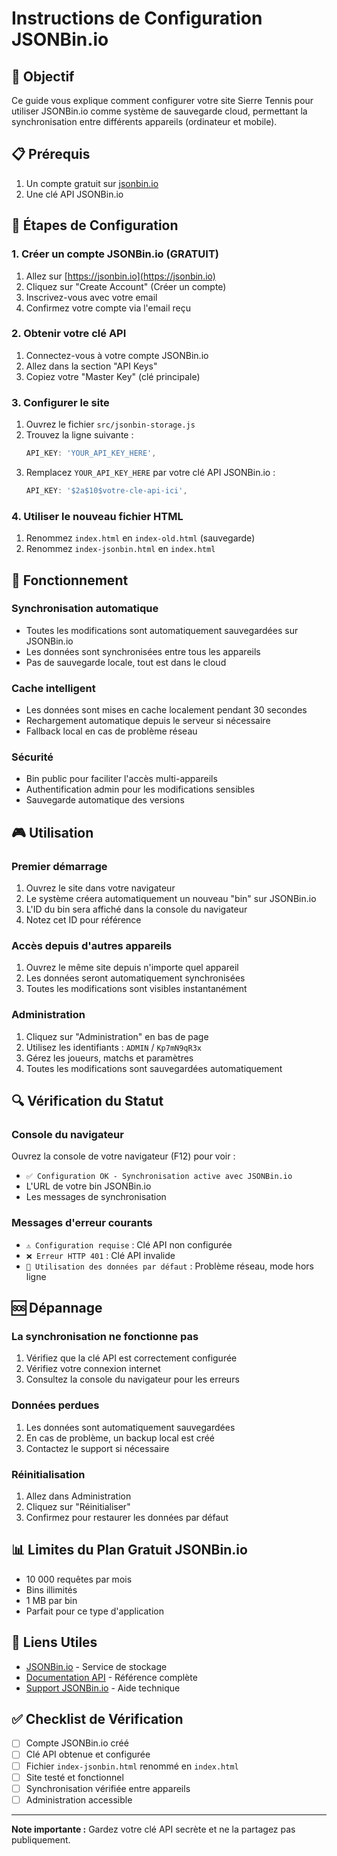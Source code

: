 # Instructions de Configuration JSONBin.io

## 🎯 Objectif
Ce guide vous explique comment configurer votre site Sierre Tennis pour utiliser JSONBin.io comme système de sauvegarde cloud, permettant la synchronisation entre différents appareils (ordinateur et mobile).

## 📋 Prérequis
1. Un compte gratuit sur [jsonbin.io](https://jsonbin.io)
2. Une clé API JSONBin.io

## 🚀 Étapes de Configuration

### 1. Créer un compte JSONBin.io (GRATUIT)
1. Allez sur [https://jsonbin.io](https://jsonbin.io)
2. Cliquez sur "Create Account" (Créer un compte)
3. Inscrivez-vous avec votre email
4. Confirmez votre compte via l'email reçu

### 2. Obtenir votre clé API
1. Connectez-vous à votre compte JSONBin.io
2. Allez dans la section "API Keys" 
3. Copiez votre "Master Key" (clé principale)

### 3. Configurer le site
1. Ouvrez le fichier `src/jsonbin-storage.js`
2. Trouvez la ligne suivante :
   ```javascript
   API_KEY: 'YOUR_API_KEY_HERE',
   ```
3. Remplacez `YOUR_API_KEY_HERE` par votre clé API JSONBin.io :
   ```javascript
   API_KEY: '$2a$10$votre-cle-api-ici',
   ```

### 4. Utiliser le nouveau fichier HTML
1. Renommez `index.html` en `index-old.html` (sauvegarde)
2. Renommez `index-jsonbin.html` en `index.html`

## 🔧 Fonctionnement

### Synchronisation automatique
- Toutes les modifications sont automatiquement sauvegardées sur JSONBin.io
- Les données sont synchronisées entre tous les appareils
- Pas de sauvegarde locale, tout est dans le cloud

### Cache intelligent
- Les données sont mises en cache localement pendant 30 secondes
- Rechargement automatique depuis le serveur si nécessaire
- Fallback local en cas de problème réseau

### Sécurité
- Bin public pour faciliter l'accès multi-appareils
- Authentification admin pour les modifications sensibles
- Sauvegarde automatique des versions

## 🎮 Utilisation

### Premier démarrage
1. Ouvrez le site dans votre navigateur
2. Le système créera automatiquement un nouveau "bin" sur JSONBin.io
3. L'ID du bin sera affiché dans la console du navigateur
4. Notez cet ID pour référence

### Accès depuis d'autres appareils
1. Ouvrez le même site depuis n'importe quel appareil
2. Les données seront automatiquement synchronisées
3. Toutes les modifications sont visibles instantanément

### Administration
1. Cliquez sur "Administration" en bas de page
2. Utilisez les identifiants : `ADMIN` / `Kp7mN9qR3x`
3. Gérez les joueurs, matchs et paramètres
4. Toutes les modifications sont sauvegardées automatiquement

## 🔍 Vérification du Statut

### Console du navigateur
Ouvrez la console de votre navigateur (F12) pour voir :
- `✅ Configuration OK - Synchronisation active avec JSONBin.io`
- L'URL de votre bin JSONBin.io
- Les messages de synchronisation

### Messages d'erreur courants
- `⚠️ Configuration requise` : Clé API non configurée
- `❌ Erreur HTTP 401` : Clé API invalide
- `🔄 Utilisation des données par défaut` : Problème réseau, mode hors ligne

## 🆘 Dépannage

### La synchronisation ne fonctionne pas
1. Vérifiez que la clé API est correctement configurée
2. Vérifiez votre connexion internet
3. Consultez la console du navigateur pour les erreurs

### Données perdues
1. Les données sont automatiquement sauvegardées
2. En cas de problème, un backup local est créé
3. Contactez le support si nécessaire

### Réinitialisation
1. Allez dans Administration
2. Cliquez sur "Réinitialiser"
3. Confirmez pour restaurer les données par défaut

## 📊 Limites du Plan Gratuit JSONBin.io
- 10 000 requêtes par mois
- Bins illimités
- 1 MB par bin
- Parfait pour ce type d'application

## 🔗 Liens Utiles
- [JSONBin.io](https://jsonbin.io) - Service de stockage
- [Documentation API](https://jsonbin.io/api-reference) - Référence complète
- [Support JSONBin.io](https://jsonbin.io/contact) - Aide technique

## ✅ Checklist de Vérification
- [ ] Compte JSONBin.io créé
- [ ] Clé API obtenue et configurée
- [ ] Fichier `index-jsonbin.html` renommé en `index.html`
- [ ] Site testé et fonctionnel
- [ ] Synchronisation vérifiée entre appareils
- [ ] Administration accessible

---

**Note importante :** Gardez votre clé API secrète et ne la partagez pas publiquement.

